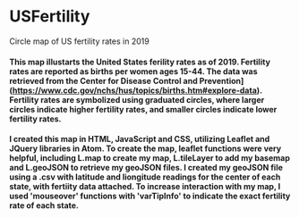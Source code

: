 # USFertility
Circle map of US fertility rates in 2019

#### This map illustarts the United States ferility rates as of 2019. Fertility rates are reported as births per women ages 15-44. The data was retrieved from the Center for Disease Control and Prevention](https://www.cdc.gov/nchs/hus/topics/births.htm#explore-data). Fertility rates are symbolized using graduated circles, where larger circles indicate higher fertility rates, and smaller circles indicate lower fertility rates. 

#### I created this map in HTML, JavaScript and CSS, utilizing Leaflet and JQuery libraries in Atom. To create the map, leaflet functions were very helpful, including L.map to create my map, L.tileLayer to add my basemap and L.geoJSON to retrieve my geoJSON files. I created my geoJSON file using a .csv with latitude and liongitude readings for the center of each state, with fertiity data attached. To increase interaction with my map, I used 'mouseover' functions with 'varTipInfo' to indicate the exact fertility rate of each state. 



